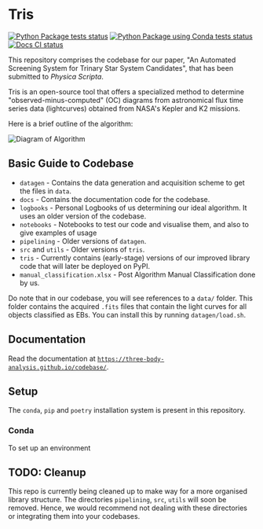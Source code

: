 # Tris

[![Python Package tests status](https://github.com/three-body-analysis/codebase/actions/workflows/python-package.yml/badge.svg)](https://github.com/three-body-analysis/codebase/actions?query=workflow%3Apython-package)
[![Python Package using Conda tests status](https://github.com/three-body-analysis/codebase/actions/workflows/python-package-conda.yml/badge.svg)](https://github.com/three-body-analysis/codebase/actions?query=workflow%3Apython-package-conda)
[![Docs CI status](https://github.com/three-body-analysis/codebase/actions/workflows/docs.yml/badge.svg)](https://three-body-analysis.github.io/codebase/)

This repository comprises the codebase for our paper, "An Automated Screening System for Trinary Star System Candidates",
that has been submitted to _Physica Scripta_.

Tris is an open-source tool that offers a specialized method to determine "observed-minus-computed" (OC) diagrams from 
astronomical flux time series data (lightcurves) obtained from NASA's Kepler and K2 missions.

Here is a brief outline of the algorithm:

![Diagram of Algorithm](img/methodology.png)

Basic Guide to Codebase
-------------

[//]: # (- `data` - Contains the acquired `.fits` files that contain the light curves for all objects classified as EBs.)
- `datagen` - Contains the data generation and acquisition scheme to get the files in `data`.
- `docs` - Contains the documentation code for the codebase.
- `logbooks` - Personal Logbooks of us determining our ideal algorithm. It uses an older version of the codebase.
- `notebooks` - Notebooks to test our code and visualise them, and also to give examples of usage
- `pipelining` - Older versions of `datagen`.
- `src` and `utils` - Older versions of `tris`.
- `tris` - Currently contains (early-stage) versions of our improved library code that will later be deployed on PyPI.
- `manual_classification.xlsx` - Post Algorithm Manual Classification done by us.

Do note that in our codebase, you will see references to a `data/` folder. This folder contains the acquired `.fits` 
files that contain the light curves for all objects classified as EBs. You can install this by running 
`datagen/load.sh`.

Documentation
-------------

Read the documentation at [`https://three-body-analysis.github.io/codebase/`](https://three-body-analysis.github.io/codebase/).


Setup
-------------

The `conda`, `pip` and `poetry` installation system is present in this repository.

### Conda

To set up an environment 


TODO: Cleanup
-------------

This repo is currently being cleaned up to make way for a more organised library structure. The directories 
`pipelining`, `src`, `utils` will soon be removed. Hence, we would recommend not dealing with these directories or 
integrating them into your codebases.